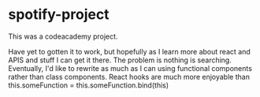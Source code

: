 # spotify-project

This was a codeacademy project.

Have yet to gotten it to work, but hopefully as I learn more about react and APIS and stuff I can get it there. The problem is nothing is searching. Eventually, I'd like to rewrite as much as I can using functional components rather than class components. React hooks are much more enjoyable than this.someFunction = this.someFunction.bind(this)
